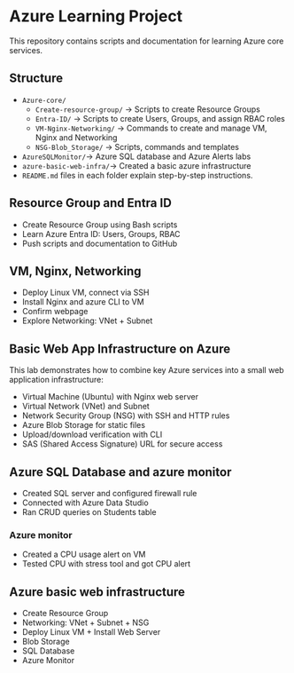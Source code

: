 # Azure Learning Project

This repository contains scripts and documentation for learning Azure core services.

## Structure

- `Azure-core/`
  - `Create-resource-group/` → Scripts to create Resource Groups
  - `Entra-ID/` → Scripts to create Users, Groups, and assign RBAC roles
  - `VM-Nginx-Networking/` → Commands to create and manage VM, Nginx and Networking	
  - `NSG-Blob_Storage/` → Scripts, commands and templates 
- `AzureSQLMonitor/`→ Azure SQL database and Azure Alerts labs
- `azure-basic-web-infra/`→ Created a basic azure infrastructure
- `README.md` files in each folder explain step-by-step instructions.

## Resource Group and Entra ID

- Create Resource Group using Bash scripts
- Learn Azure Entra ID: Users, Groups, RBAC
- Push scripts and documentation to GitHub

## VM, Nginx, Networking

- Deploy Linux VM, connect via SSH
- Install Nginx and azure CLI to VM
- Confirm webpage
- Explore Networking: VNet + Subnet

## Basic Web App Infrastructure on Azure

This lab demonstrates how to combine key Azure services into a small web application infrastructure:
- Virtual Machine (Ubuntu) with Nginx web server
- Virtual Network (VNet) and Subnet
- Network Security Group (NSG) with SSH and HTTP rules
- Azure Blob Storage for static files
- Upload/download verification with CLI
- SAS (Shared Access Signature) URL for secure access

## Azure SQL Database and azure monitor

- Created SQL server and configured firewall rule
- Connected with Azure Data Studio
- Ran CRUD queries on Students table

### Azure monitor

- Created a CPU usage alert on VM
- Tested CPU with stress tool and got CPU alert

## Azure basic web infrastructure

- Create Resource Group
- Networking: VNet + Subnet + NSG
- Deploy Linux VM + Install Web Server
- Blob Storage
- SQL Database
- Azure Monitor





